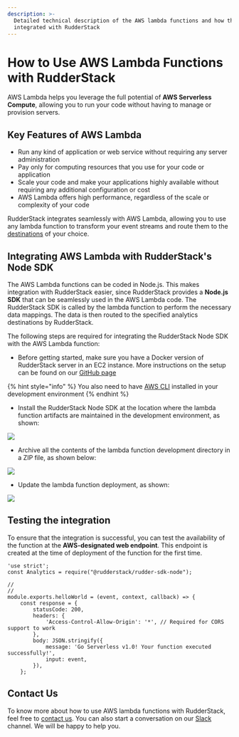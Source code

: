 ```yaml
---
description: >-
  Detailed technical description of the AWS lambda functions and how they can be
  integrated with RudderStack
---
```


# How to Use AWS Lambda Functions with RudderStack

AWS Lambda helps you leverage the full potential of **AWS Serverless Compute**, allowing you to run your code without having to manage or provision servers.

## Key Features of AWS Lambda

* Run any kind of application or web service without requiring any server administration
* Pay only for computing resources that you use for your code or application
* Scale your code and make your applications highly available without requiring any additional configuration or cost
* AWS Lambda offers high performance, regardless of the scale or complexity of your code

RudderStack integrates seamlessly with AWS Lambda, allowing you to use any lambda function to transform your event streams and route them to the [destinations](https://docs.rudderstack.com/destinations#popular-destinations) of your choice.

## Integrating AWS Lambda with RudderStack's Node SDK

The AWS Lambda functions can be coded in Node.js. This makes integration with RudderStack easier, since RudderStack provides a **Node.js SDK** that can be seamlessly used in the AWS Lambda code. The RudderStack SDK is called by the lambda function to perform the necessary data mappings. The data is then routed to the specified analytics destinations by RudderStack.

The following steps are required for integrating the RudderStack Node SDK with the AWS Lambda function:

* Before getting started, make sure you have a Docker version of RudderStack server in an EC2 instance. More instructions on the setup can be found on our [GitHub page](https://github.com/rudderlabs/rudder-server#setup-instructions-docker)

{% hint style="info" %}
You also need to have [AWS CLI](https://docs.aws.amazon.com/cli/latest/userguide/cli-chap-install.html) installed in your development environment
{% endhint %}

* Install the RudderStack Node SDK at the location where the lambda function artifacts are maintained in the development environment, as shown:

![](https://lh5.googleusercontent.com/r8S9Lz7hdric1qarjrNIifSQFbzfrIDtHqC7Z23pay_h9FlktfsSgXOYRZHPylbbfOQIj47DR7nTf0ABlbH8fEGY_e6WO2eJx6fdVHDIHXTA57p4_a-OTYkbZ3TMh5IHESf-4kg8)

* Archive all the contents of the lambda function development directory in a ZIP file, as shown below:

![](https://lh6.googleusercontent.com/CJMBcKcleFAh5AJuD77ggZv-tqDdyxBw7c7eAC8QWlvpehfUnam34vWjRWvxzst2NMDEvL8tCVo1YwLZNSIjfxMNXGqdDzAFvn2mCCNQChUXKvrgSq9r7QtsvSh6vAYFIpMd6Pvt)

* Update the lambda function deployment, as shown:

![](https://lh5.googleusercontent.com/fA_9hWGzBx8g0nlWzmcXcJWf5guTY47Zc6gEZfJ2OWwfnrhdZ-Am53YgzpEz0ziVrop4grs_mh-Wx8tf2ogUmhddCGjXiyhjpAtR4f6B9ON8iJLCzvzOZxFji3FsnDJyJOsj863T)

## Testing the integration

To ensure that the integration is successful, you can test the availability of the function at the **AWS-designated web endpoint**. This endpoint is created at the time of deployment of the function for the first time.

```text
'use strict';
const Analytics = require("@rudderstack/rudder-sdk-node");

//
//
module.exports.helloWorld = (event, context, callback) => {
    const response = {
        statusCode: 200,
        headers: {
            'Access-Control-Allow-Origin': '*', // Required for CORS support to work
        },
        body: JSON.stringify({
            message: 'Go Serverless v1.0! Your function executed successfully!',
            input: event,
        }),
    };
```

## Contact Us

To know more about how to use AWS lambda functions with RudderStack, feel free to [contact us](mailto:%20contact@rudderstack.com). You can also start a conversation on our [Slack](https://resources.rudderstack.com/join-rudderstack-slack) channel. We will be happy to help you.

